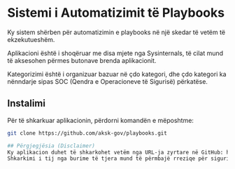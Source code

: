 # Sistemi i Automatizimit të Playbooks

Ky sistem shërben për automatizimin e playbooks në një skedar të vetëm të ekzekutueshëm.

Aplikacioni është i shoqëruar me disa mjete nga Sysinternals, të cilat mund të aksesohen përmes butonave brenda aplikacionit.

Kategorizimi është i organizuar bazuar në çdo kategori, dhe çdo kategori ka nënndarje sipas SOC (Qendra e Operacioneve të Sigurisë) përkatëse.

## Instalimi

Për të shkarkuar aplikacionin, përdorni komandën e mëposhtme:

```bash
git clone https://github.com/aksk-gov/playbooks.git

## Përgjegjësia (Disclaimer)
Ky aplikacion duhet të shkarkohet vetëm nga URL-ja zyrtare në GitHub: https://github.com/aksk-gov/playbooks.git.
Shkarkimi i tij nga burime të tjera mund të përmbajë rreziqe për sigurinë dhe nuk mbulohet nga garancia e autorëve të tij.
